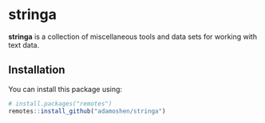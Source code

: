 
<!-- README.md is generated from README.Rmd. Please edit that file -->

# stringa

<!-- badges: start -->

<!-- badges: end -->

**stringa** is a collection of miscellaneous tools and data sets for
working with text data.

## Installation

You can install this package using:

``` r
# install.packages("remotes")
remotes::install_github("adamoshen/stringa")
```
